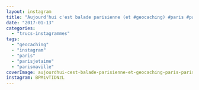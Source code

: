 ```yaml
---
layout: instagram
title: "Aujourd'hui c'est balade parisienne (et #geocaching) #paris #parisjetaime #parismaville #birhakeim #pont"
date: "2017-01-13"
categories: 
  - "trucs-instagrammes"
tags: 
  - "geocaching"
  - "instagram"
  - "paris"
  - "parisjetaime"
  - "parismaville"
coverImage: aujourdhui-cest-balade-parisienne-et-geocaching-paris-parisjetaime-parismaville-birhakeim-pont.jpg
instagram: BPM1vTIDNzL
---
```

